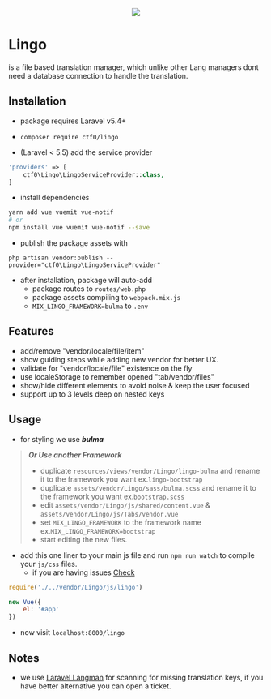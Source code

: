 <p align="center">
    <img src="https://user-images.githubusercontent.com/7388088/31319438-bcfac926-ac63-11e7-8acc-60ac45aa465b.png">
</p>

# Lingo

is a file based translation manager, which unlike other Lang managers dont need a database connection to handle the translation.

## Installation

- package requires Laravel v5.4+

- `composer require ctf0/lingo`

- (Laravel < 5.5) add the service provider

```php
'providers' => [
    ctf0\Lingo\LingoServiceProvider::class,
]
```

- install dependencies

```bash
yarn add vue vuemit vue-notif
# or
npm install vue vuemit vue-notif --save
```

- publish the package assets with

`php artisan vendor:publish --provider="ctf0\Lingo\LingoServiceProvider"`

- after installation, package will auto-add
    + package routes to `routes/web.php`
    + package assets compiling to `webpack.mix.js`
    + `MIX_LINGO_FRAMEWORK=bulma` to `.env`

## Features

- add/remove "vendor/locale/file/item"
- show guiding steps while adding new vendor for better UX.
- validate for "vendor/locale/file" existence on the fly
- use localeStorage to remember opened "tab/vendor/files"
- show/hide different elements to avoid noise & keep the user focused
- support up to 3 levels deep on nested keys

## Usage

- for styling we use ***bulma***

> ***Or Use another Framework***
>
> - duplicate `resources/views/vendor/Lingo/lingo-bulma` and rename it to the framework you want ex.`lingo-bootstrap`
> - duplicate `assets/vendor/Lingo/sass/bulma.scss` and rename it to the framework you want ex.`bootstrap.scss`
> - edit `assets/vendor/Lingo/js/shared/content.vue` & `assets/vendor/Lingo/js/Tabs/vendor.vue`
> - set `MIX_LINGO_FRAMEWORK` to the framework name ex.`MIX_LINGO_FRAMEWORK=bootstrap`
> - start editing the new files.

- add this one liner to your main js file and run `npm run watch` to compile your `js/css` files.
    + if you are having issues [Check](https://ctf0.wordpress.com/2017/09/12/laravel-mix-es6/)

```js
require('./../vendor/Lingo/js/lingo')

new Vue({
    el: '#app'
})
```

- now visit `localhost:8000/lingo`

## Notes

- we use [Laravel Langman](https://github.com/themsaid/laravel-langman) for scanning for missing translation keys, if you have better alternative you can open a ticket.
